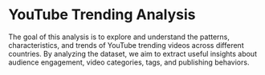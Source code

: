 # YouTube Trending Analysis
The goal of this analysis is to explore and understand the patterns, characteristics, and
trends of YouTube trending videos across different countries. By analyzing the
dataset, we aim to extract useful insights about audience engagement, video
categories, tags, and publishing behaviors.
